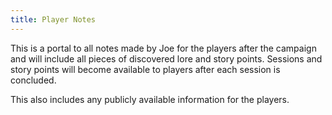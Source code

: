 ```yaml
---
title: Player Notes
---
```

This is a portal to all notes made by Joe for the players after the campaign and will include all pieces of discovered lore and story points. Sessions and story points will become available to players after each session is concluded.

This also includes any publicly available information for the players.